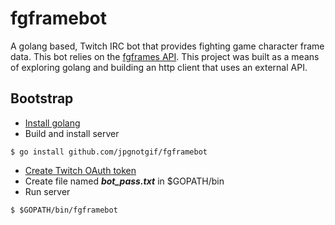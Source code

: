 # fgframebot
A golang based, Twitch IRC bot that provides fighting game character frame data. This bot relies on the [fgframes API](https://github.com/jpgnotgif/fgframes). This project was built as a means of exploring golang and building an http client that uses an external API.

## Bootstrap
- [Install golang](https://golang.org/doc/install)
- Build and install server
```
$ go install github.com/jpgnotgif/fgframebot
```
- [Create Twitch OAuth token](http://twitchapps.com/tmi/)
- Create file named ***bot_pass.txt*** in $GOPATH/bin
- Run server
```
$ $GOPATH/bin/fgframebot
```
